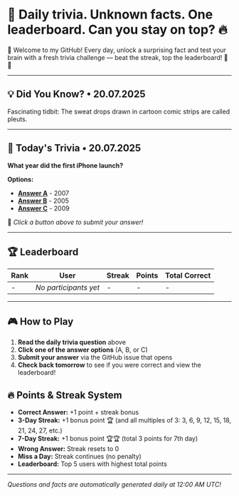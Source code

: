 # 🧠 Daily trivia. Unknown facts. One leaderboard. Can you stay on top? 🔥

👋 Welcome to my GitHub! Every day, unlock a surprising fact and test your brain with a fresh trivia challenge — beat the streak, top the leaderboard! 🧠🔥

---

## 💡 Did You Know? • 20.07.2025

Fascinating tidbit: The sweat drops drawn in cartoon comic strips are called pleuts.

---

## 🎯 Today's Trivia • 20.07.2025

**What year did the first iPhone launch?**

**Options:**
- **[Answer A](https://github.com/NotTo60/NotTo60/issues/new?title=Trivia+Answer+A&body=%F0%9F%8E%AF%20Just%20click%20%27Submit%20new%20issue%27%20to%20submit%20your%20answer%21%20No%20need%20to%20change%20anything%20else%20-%20your%20choice%20is%20already%20in%20the%20title%21%20%F0%9F%9A%80%0A%0A%2A%2AAnswer%3A%2A%2A%202007)** - 2007
- **[Answer B](https://github.com/NotTo60/NotTo60/issues/new?title=Trivia+Answer+B&body=%F0%9F%8E%AF%20Just%20click%20%27Submit%20new%20issue%27%20to%20submit%20your%20answer%21%20No%20need%20to%20change%20anything%20else%20-%20your%20choice%20is%20already%20in%20the%20title%21%20%F0%9F%9A%80%0A%0A%2A%2AAnswer%3A%2A%2A%202005)** - 2005
- **[Answer C](https://github.com/NotTo60/NotTo60/issues/new?title=Trivia+Answer+C&body=%F0%9F%8E%AF%20Just%20click%20%27Submit%20new%20issue%27%20to%20submit%20your%20answer%21%20No%20need%20to%20change%20anything%20else%20-%20your%20choice%20is%20already%20in%20the%20title%21%20%F0%9F%9A%80%0A%0A%2A%2AAnswer%3A%2A%2A%202009)** - 2009

📝 *Click a button above to submit your answer!*

---

## 🏆 Leaderboard

| Rank | User | Streak | Points | Total Correct |
|------|------|--------|--------|---------------|
| - | *No participants yet* | - | - | - |

---


## 🎮 How to Play

1. **Read the daily trivia question** above
2. **Click one of the answer options** (A, B, or C)
3. **Submit your answer** via the GitHub issue that opens
4. **Check back tomorrow** to see if you were correct and view the leaderboard!

## 🔥 Points & Streak System

- **Correct Answer:** +1 point + streak bonus
- **3-Day Streak:** +1 bonus point 🏆 (and all multiples of 3: 3, 6, 9, 12, 15, 18, 21, 24, 27, etc.)
- **7-Day Streak:** +1 bonus point 🏆🏆 (total 3 points for 7th day)
- **Wrong Answer:** Streak resets to 0
- **Miss a Day:** Streak continues (no penalty)
- **Leaderboard:** Top 5 users with highest total points

---

*Questions and facts are automatically generated daily at 12:00 AM UTC!*
